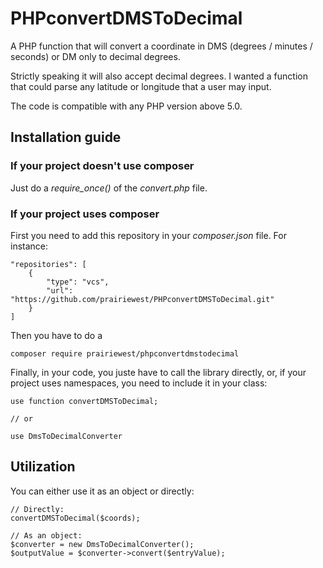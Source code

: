 # PHPconvertDMSToDecimal
A PHP function that will convert a coordinate in DMS (degrees / minutes / seconds) or DM only to decimal degrees.

Strictly speaking it will also accept decimal degrees.  I wanted a function that could parse any latitude or longitude that a user may input.

The code is compatible with any PHP version above 5.0.

## Installation guide

### If your project doesn't use composer
Just do a _require_once()_ of the _convert.php_ file.

### If your project uses composer

First you need to add this repository in your _composer.json_ file. For instance:
```
"repositories": [
    {
        "type": "vcs",
        "url": "https://github.com/prairiewest/PHPconvertDMSToDecimal.git"
    }
]
```

Then you have to do a 

```
composer require prairiewest/phpconvertdmstodecimal
```

Finally, in your code, you juste have to call the library directly, or, if your project
uses namespaces, you need to include it in your class:

```
use function convertDMSToDecimal;

// or

use DmsToDecimalConverter
```

## Utilization
You can either use it as an object or directly:

```
// Directly:
convertDMSToDecimal($coords);

// As an object:
$converter = new DmsToDecimalConverter();
$outputValue = $converter->convert($entryValue);
```